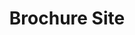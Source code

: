 ---
title: Brochure Site
image_path: /assets/images/products/brochure-site.jpg
target_path: /platform?website=brochuredemo.com&fullscreen=false&desktop-only=false
---